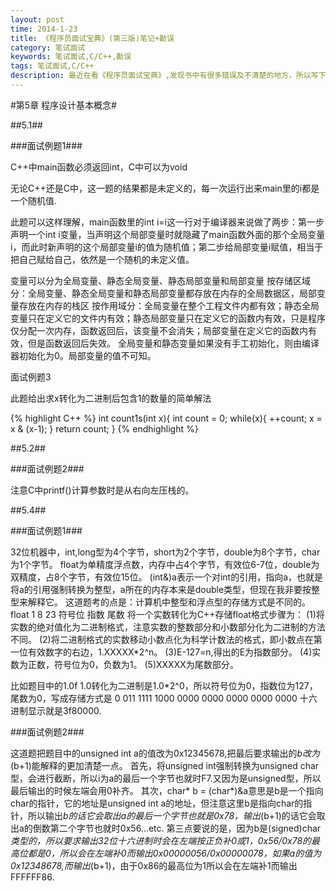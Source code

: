 ```yaml
---
layout: post
time: 2014-1-23
title: 《程序员面试宝典》(第三版)笔记+勘误
category: 笔试面试
keywords: 笔试面试,C/C++,勘误
tags: 笔试面试,C/C++
description: 最近在看《程序员面试宝典》,发现书中有很多错误及不清楚的地方，所以写下来给自己，也给觉得有用的大家。
---
```


#第5章 程序设计基本概念#

##5.1##

###面试例题1###

C++中main函数必须返回int，C中可以为void

无论C++还是C中，这一题的结果都是未定义的，每一次运行出来main里的i都是一个随机值.

此题可以这样理解，main函数里的int i=i这一行对于编译器来说做了两步：第一步声明一个int i变量，当声明这个局部变量时就隐藏了main函数外面的那个全局变量i，而此时新声明的这个局部变量i的值为随机值；第二步给局部变量i赋值，相当于把自己赋给自己，依然是一个随机的未定义值。

变量可以分为全局变量、静态全局变量、静态局部变量和局部变量
按存储区域分：全局变量、静态全局变量和静态局部变量都存放在内存的全局数据区，局部变量存放在内存的栈区
按作用域分：全局变量在整个工程文件内都有效；静态全局变量只在定义它的文件内有效；静态局部变量只在定义它的函数内有效，只是程序仅分配一次内存，函数返回后，该变量不会消失；局部变量在定义它的函数内有效，但是函数返回后失效。
全局变量和静态变量如果没有手工初始化，则由编译器初始化为0。局部变量的值不可知。

面试例题3

此题给出求x转化为二进制后包含1的数量的简单解法

{% highlight C++ %}
int count1s(int x){
	int count = 0;
	while(x){
		++count;
		x = x & (x-1);
	}
	return count;
}
{% endhighlight %}

##5.2##

###面试例题2###

注意C中printf()计算参数时是从右向左压栈的。

##5.4##

###面试例题1###

32位机器中，int,long型为4个字节，short为2个字节，double为8个字节，char为1个字节。
float为单精度浮点数，内存中占4个字节，有效位6-7位，double为双精度，占8个字节，有效位15位。
(int&)a表示一个对int的引用，指向a，也就是将a的引用强制转换为整型，a所在的内存本来是double类型，但现在我非要按整型来解释它。
这道题考的点是：计算机中整型和浮点型的存储方式是不同的。
float
1		8		23
符号位 指数    尾数
将一个实数转化为C++存储float格式步骤为：
(1)将实数的绝对值化为二进制格式，注意实数的整数部分和小数部分化为二进制的方法不同。
(2)将二进制格式的实数移动小数点化为科学计数法的格式，即小数点在第一位有效数字的右边，1.XXXXX*2^n。
(3)E-127=n,得出的E为指数部分。
(4)实数为正数，符号位为0，负数为1。
(5)XXXXX为尾数部分。

比如题目中的1.0f
1.0转化为二进制是1.0*2^0，所以符号位为0，指数位为127，尾数为0，写成存储方式是
0 011 1111 1000 0000 0000 0000 0000 0000
十六进制显示就是3f80000.

###面试例题2###

这道题把题目中的unsigned int a的值改为0x12345678,把最后要求输出的*b改为*(b+1)能解释的更加清楚一点。
首先，将unsigned int强制转换为unsigned char型，会进行截断，所以i为a的最后一个字节也就时F7.又因为是unsigned型，所以最后输出的时候左端会用0补齐。
其次，char* b = (char*)&a意思是b是一个指向char的指针，它的地址是unsigned int a的地址，但注意这里b是指向char的指针，所以输出*b的话它会取出a的最后一个字节也就是0x78，输出*(b+1)的话它会取出a的倒数第二个字节也就时0x56...etc.
第三点要说的是，因为b是(signed)char*类型的，所以要求输出32位十六进制时会在左端按正负补0或1，0x56/0x78的最高位都是0，所以会在左端补0而输出0x00000056/0x00000078，如果a的值为0x12348678,而输出*(b+1)，由于0x86的最高位为1所以会在左端补1而输出FFFFFF86.

